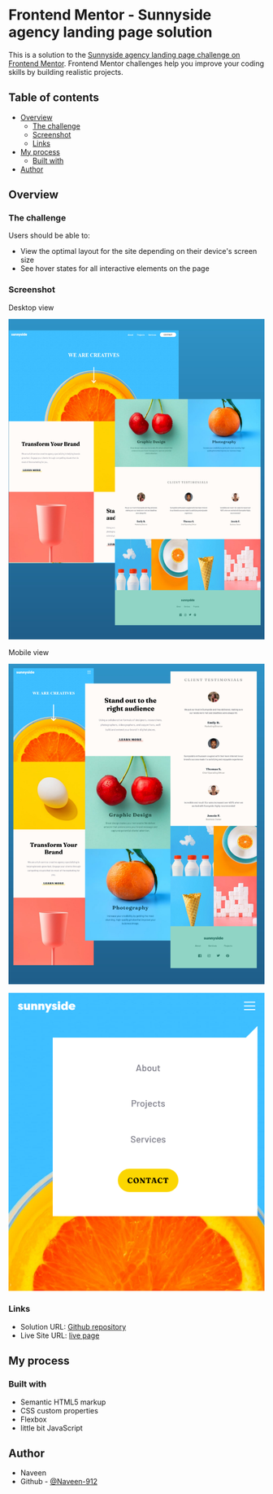# Frontend Mentor - Sunnyside agency landing page solution

This is a solution to the [Sunnyside agency landing page challenge on Frontend Mentor](https://www.frontendmentor.io/challenges/sunnyside-agency-landing-page-7yVs3B6ef).
Frontend Mentor challenges help you improve your coding skills by building realistic projects.

## Table of contents

- [Overview](#overview)
  - [The challenge](#the-challenge)
  - [Screenshot](#screenshot)
  - [Links](#links)
- [My process](#my-process)
  - [Built with](#built-with)
- [Author](#author)

## Overview

### The challenge

Users should be able to:

- View the optimal layout for the site depending on their device's screen size
- See hover states for all interactive elements on the page

### Screenshot
  Desktop view
  
  ![](https://github.com/Naveen-912/Sunshine_LandingPage/blob/main/screenshots/20210828_121052.jpg)

  Mobile view
  
  ![](https://github.com/Naveen-912/Sunshine_LandingPage/blob/main/screenshots/20210828_121801.jpg)
 
  ![](https://github.com/Naveen-912/Sunshine_LandingPage/blob/main/screenshots/Sunnyside-mobileNav.png)
  
  
### Links

- Solution URL: [Github repository](https://github.com/Naveen-912/Sunshine_LandingPage)
- Live Site URL: [live page](https://naveen-912.github.io/Sunshine_LandingPage/)

## My process

### Built with

- Semantic HTML5 markup
- CSS custom properties
- Flexbox
- little bit JavaScript


## Author
- Naveen
- Github - [@Naveen-912](https://github.com/Naveen-912)
